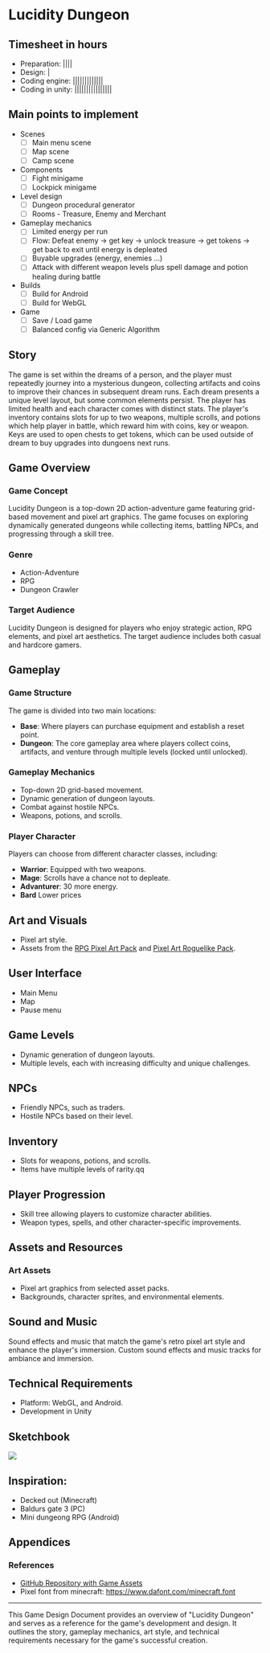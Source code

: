 # Lucidity Dungeon
## Timesheet in hours
- Preparation: ||||
- Design: |
- Coding engine: |||||||||||||
- Coding in unity: ||||||||||||||||

## Main points to implement
- Scenes
	- [ ] Main menu scene
	- [ ] Map scene
	- [ ] Camp scene
- Components
    - [ ] Fight minigame
    - [ ] Lockpick minigame
- Level design
    - [ ] Dungeon procedural generator
    - [ ] Rooms - Treasure, Enemy and Merchant
- Gameplay mechanics
    - [ ] Limited energy per run
    - [ ] Flow: Defeat enemy -> get key -> unlock treasure -> get tokens -> get back to exit until energy is depleated 
    - [ ] Buyable upgrades (energy, enemies ...)
    - [ ] Attack with different weapon levels plus spell damage and potion healing during battle
- Builds
    - [ ] Build for Android
    - [ ] Build for WebGL
- Game
    - [ ] Save / Load game
    - [ ] Balanced config via Generic Algorithm

## Story
The game is set within the dreams of a person, and the player must repeatedly journey into a mysterious dungeon, collecting artifacts and coins to improve their chances in subsequent dream runs. Each dream presents a unique level layout, but some common elements persist. The player has limited health and each character comes with distinct stats. The player's inventory contains slots for up to two weapons, multiple scrolls, and potions which help player in battle, which reward him with coins, key or weapon. Keys are used to open chests to get tokens, which can be used outside of dream to buy upgrades into dungoens next runs.

## Game Overview
### Game Concept
Lucidity Dungeon is a top-down 2D action-adventure game featuring grid-based movement and pixel art graphics. The game focuses on exploring dynamically generated dungeons while collecting items, battling NPCs, and progressing through a skill tree.

### Genre
- Action-Adventure
- RPG
- Dungeon Crawler

### Target Audience
Lucidity Dungeon is designed for players who enjoy strategic action, RPG elements, and pixel art aesthetics. The target audience includes both casual and hardcore gamers.

## Gameplay
### Game Structure
The game is divided into two main locations:
- **Base**: Where players can purchase equipment and establish a reset point.
- **Dungeon**: The core gameplay area where players collect coins, artifacts, and venture through multiple levels (locked until unlocked).

### Gameplay Mechanics
- Top-down 2D grid-based movement.
- Dynamic generation of dungeon layouts.
- Combat against hostile NPCs.
- Weapons, potions, and scrolls.

### Player Character
Players can choose from different character classes, including:
- **Warrior**: Equipped with two weapons.
- **Mage**: Scrolls have a chance not to depleate.
- **Advanturer**: 30 more energy.
- **Bard** Lower prices

## Art and Visuals
- Pixel art style.
- Assets from the [RPG Pixel Art Pack](https://assetstore.unity.com/packages/2d/gui/icons/rpg-pixel-art-pack-254546) and [Pixel Art Roguelike Pack](https://assetstore.unity.com/packages/2d/environments/pixel-art-roguelike-pack-217434).

## User Interface
- Main Menu
- Map
- Pause menu

## Game Levels
- Dynamic generation of dungeon layouts.
- Multiple levels, each with increasing difficulty and unique challenges.

## NPCs
- Friendly NPCs, such as traders.
- Hostile NPCs based on their level.

##  Inventory
- Slots for weapons, potions, and scrolls.
- Items have multiple levels of rarity.qq

##  Player Progression
- Skill tree allowing players to customize character abilities.
- Weapon types, spells, and other character-specific improvements.

##  Assets and Resources
### Art Assets
- Pixel art graphics from selected asset packs.
- Backgrounds, character sprites, and environmental elements.

## Sound and Music
Sound effects and music that match the game's retro pixel art style and enhance the player's immersion.
Custom sound effects and music tracks for ambiance and immersion.

##  Technical Requirements
- Platform: WebGL, and Android.
- Development in Unity

## Sketchbook
![](./sketchbook.png)

## Inspiration:
- Decked out (Minecraft)
- Baldurs gate 3 (PC)
- Mini dungeong RPG (Android)


##  Appendices
### References
- [GitHub Repository with Game Assets](https://github.com/EbrithilNogare/LucidityDungeon/assets/22661032/050a272b-d1cb-4be2-8396-9d63ac8a1b41)
- Pixel font from minecraft: https://www.dafont.com/minecraft.font
---

This Game Design Document provides an overview of "Lucidity Dungeon" and serves as a reference for the game's development and design. It outlines the story, gameplay mechanics, art style, and technical requirements necessary for the game's successful creation.
